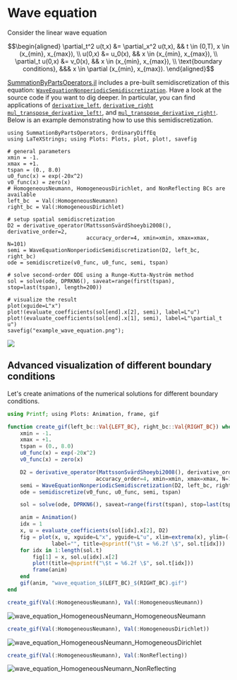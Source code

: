# Wave equation

Consider the linear wave equation

```math
\begin{aligned}
    \partial_t^2 u(t,x) &= \partial_x^2 u(t,x), && t \in (0,T), x \in (x_{min}, x_{max}), \\
    u(0,x) &= u_0(x), && x \in (x_{min}, x_{max}), \\
    \partial_t u(0,x) &= v_0(x), && x \in (x_{min}, x_{max}), \\
    \text{boundary conditions}, &&& x \in \partial (x_{min}, x_{max}).
\end{aligned}
```

[SummationByPartsOperators.jl](https://github.com/ranocha/SummationByPartsOperators.jl)
includes a pre-built semidiscretization of this equation:
[`WaveEquationNonperiodicSemidiscretization`](@ref).
Have a look at the source code if you want to dig deeper.
In particular, you can find applications of
[`derivative_left`](@ref), [`derivative_right`](@ref)
[`mul_transpose_derivative_left!`](@ref), and [`mul_transpose_derivative_right!`](@ref).
Below is an example demonstrating how to use this semidiscretization.


```@example wave_equation
using SummationByPartsOperators, OrdinaryDiffEq
using LaTeXStrings; using Plots: Plots, plot, plot!, savefig

# general parameters
xmin = -1.
xmax = +1.
tspan = (0., 8.0)
u0_func(x) = exp(-20x^2)
v0_func(x) = zero(x)
# HomogeneousNeumann, HomogeneousDirichlet, and NonReflecting BCs are available
left_bc  = Val(:HomogeneousNeumann)
right_bc = Val(:HomogeneousDirichlet)

# setup spatial semidiscretization
D2 = derivative_operator(MattssonSvärdShoeybi2008(), derivative_order=2,
                         accuracy_order=4, xmin=xmin, xmax=xmax, N=101)
semi = WaveEquationNonperiodicSemidiscretization(D2, left_bc, right_bc)
ode = semidiscretize(v0_func, u0_func, semi, tspan)

# solve second-order ODE using a Runge-Kutta-Nyström method
sol = solve(ode, DPRKN6(), saveat=range(first(tspan), stop=last(tspan), length=200))

# visualize the result
plot(xguide=L"x")
plot!(evaluate_coefficients(sol[end].x[2], semi), label=L"u")
plot!(evaluate_coefficients(sol[end].x[1], semi), label=L"\partial_t u")
savefig("example_wave_equation.png");
```

![](example_wave_equation.png)


## Advanced visualization of different boundary conditions

Let's create animations of the numerical solutions for different
boundary conditions.

```julia
using Printf; using Plots: Animation, frame, gif

function create_gif(left_bc::Val{LEFT_BC}, right_bc::Val{RIGHT_BC}) where {LEFT_BC, RIGHT_BC}
    xmin = -1.
    xmax = +1.
    tspan = (0., 8.0)
    u0_func(x) = exp(-20x^2)
    v0_func(x) = zero(x)

    D2 = derivative_operator(MattssonSvärdShoeybi2008(), derivative_order=2,
                            accuracy_order=4, xmin=xmin, xmax=xmax, N=101)
    semi = WaveEquationNonperiodicSemidiscretization(D2, left_bc, right_bc)
    ode = semidiscretize(v0_func, u0_func, semi, tspan)

    sol = solve(ode, DPRKN6(), saveat=range(first(tspan), stop=last(tspan), length=200))

    anim = Animation()
    idx = 1
    x, u = evaluate_coefficients(sol[idx].x[2], D2)
    fig = plot(x, u, xguide=L"x", yguide=L"u", xlim=extrema(x), ylim=(-1.05, 1.05),
              label="", title=@sprintf("\$t = %6.2f \$", sol.t[idx]))
    for idx in 1:length(sol.t)
        fig[1] = x, sol.u[idx].x[2]
        plot!(title=@sprintf("\$t = %6.2f \$", sol.t[idx]))
        frame(anim)
    end
    gif(anim, "wave_equation_$(LEFT_BC)_$(RIGHT_BC).gif")
end

create_gif(Val(:HomogeneousNeumann), Val(:HomogeneousNeumann))
```

![wave_equation_HomogeneousNeumann_HomogeneousNeumann](https://user-images.githubusercontent.com/12693098/119228021-3603f800-bb11-11eb-9703-157503308ec3.gif)

```julia
create_gif(Val(:HomogeneousNeumann), Val(:HomogeneousDirichlet))
```

![wave_equation_HomogeneousNeumann_HomogeneousDirichlet](https://user-images.githubusercontent.com/12693098/119228026-3a301580-bb11-11eb-8354-de23104fe285.gif)

```julia
create_gif(Val(:HomogeneousNeumann), Val(:NonReflecting))
```

![wave_equation_HomogeneousNeumann_NonReflecting](https://user-images.githubusercontent.com/12693098/119228041-5633b700-bb11-11eb-9c17-bc56c906dae3.gif)

